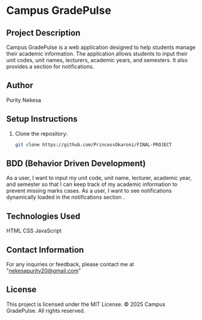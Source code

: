 # Campus GradePulse

## Project Description

Campus GradePulse is a web application designed to help students manage their academic information. The application allows students to input their unit codes, unit names, lecturers, academic years, and semesters. It also provides a section for notifications.

## Author

Purity Nekesa

## Setup Instructions

1. Clone the repository:
   ```bash
   git clone https://github.com/PrincessOkaroni/FINAL-PROJECT
   ```

## BDD (Behavior Driven Development)

As a user, I want to input my unit code, unit name, lecturer, academic year, and semester so that I can keep track of my academic information to prevent missing marks cases.
As a user, I want to see notifications dynamically loaded in the notifications section .

## Technologies Used

HTML
CSS
JavaScript

## Contact Information

For any inquiries or feedback, please contact me at "nekesapurity20@gmail.com"

## License

This project is licensed under the MIT License.
&copy; 2025 Campus GradePulse. All rights reserved.
